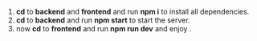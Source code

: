 1. **cd** to **backend** and **frontend** and run **npm i** to install all dependencies.
2. **cd** to **backend** and run **npm start** to start the server.
3. now **cd** to **frontend** and run **npm run dev** and enjoy .
